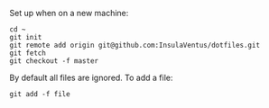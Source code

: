 Set up when on a new machine:
```
cd ~
git init
git remote add origin git@github.com:InsulaVentus/dotfiles.git
git fetch
git checkout -f master
```

By default all files are ignored. To add a file:
```
git add -f file
```
